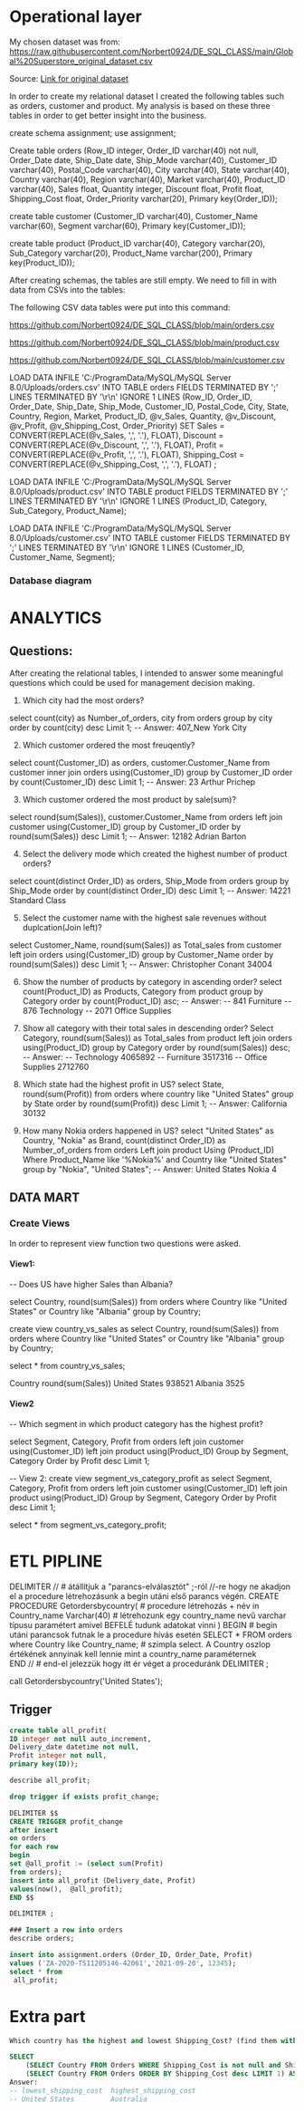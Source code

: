 # Operational layer

My chosen dataset was from: https://raw.githubusercontent.com/Norbert0924/DE_SQL_CLASS/main/Global%20Superstore_original_dataset.csv

Source: [Link for original dataset](https://data.world/tableauhelp/superstore-data-sets)



In order to create my relational dataset I created the following tables such as orders, customer and product. My analysis is based on these three tables in order to get better insight into the business.

create schema assignment;
use assignment;

Create table orders
(Row_ID integer, 
Order_ID varchar(40) not null,
Order_Date date,
Ship_Date date,
Ship_Mode varchar(40),
Customer_ID varchar(40),
Postal_Code varchar(40),
City varchar(40),
State varchar(40),
Country varchar(40),
Region varchar(40),
Market varchar(40),
Product_ID varchar(40),
Sales float,
Quantity integer,
Discount float,
Profit float,
Shipping_Cost float,
Order_Priority varchar(20), 
Primary key(Order_ID));


create table customer
(Customer_ID varchar(40),
Customer_Name varchar(60),
Segment varchar(60),
Primary key(Customer_ID));


create table product
(Product_ID varchar(40),
Category varchar(20),
Sub_Category varchar(20),
Product_Name varchar(200),
Primary key(Product_ID));


After creating schemas, the tables are still empty. We need to fill in with data from CSVs into the tables:

The following CSV data tables were put into this command:


https://github.com/Norbert0924/DE_SQL_CLASS/blob/main/orders.csv

https://github.com/Norbert0924/DE_SQL_CLASS/blob/main/product.csv

https://github.com/Norbert0924/DE_SQL_CLASS/blob/main/customer.csv


LOAD DATA INFILE 'C:/ProgramData/MySQL/MySQL Server 8.0/Uploads/orders.csv'
INTO TABLE orders
FIELDS TERMINATED BY ';'
LINES TERMINATED BY '\r\n'
IGNORE 1 LINES
(Row_ID, Order_ID, Order_Date, Ship_Date, Ship_Mode, Customer_ID, Postal_Code, City, State, Country, Region, Market, Product_ID, @v_Sales, Quantity, @v_Discount, @v_Profit, @v_Shipping_Cost, Order_Priority)
SET
Sales = CONVERT(REPLACE(@v_Sales, ',', '.'), FLOAT),
Discount = CONVERT(REPLACE(@v_Discount, ',', '.'), FLOAT),
Profit = CONVERT(REPLACE(@v_Profit, ',', '.'), FLOAT),
Shipping_Cost = CONVERT(REPLACE(@v_Shipping_Cost, ',', '.'), FLOAT)
;

LOAD DATA INFILE 'C:/ProgramData/MySQL/MySQL Server 8.0/Uploads/product.csv'
INTO TABLE product
FIELDS TERMINATED BY ';'
LINES TERMINATED BY '\r\n'
IGNORE 1 LINES
(Product_ID, Category, Sub_Category, Product_Name);

LOAD DATA INFILE 'C:/ProgramData/MySQL/MySQL Server 8.0/Uploads/customer.csv'
INTO TABLE customer
FIELDS TERMINATED BY ';'
LINES TERMINATED BY '\r\n'
IGNORE 1 LINES
(Customer_ID, Customer_Name, Segment);

### Database diagram



# ANALYTICS

## Questions:

After creating the relational tables, I intended to answer some meaningful questions which could be used for management decision making.


1. Which city had the most orders?

select count(city) as Number_of_orders, city
from orders
group by city
order by count(city) desc
Limit 1;
-- Answer: 407_New York City 

2. Which customer ordered the most freuqently?

select count(Customer_ID) as orders, customer.Customer_Name
from customer
inner join orders
using(Customer_ID)
group by Customer_ID
order by count(Customer_ID) desc
Limit 1;
-- Answer: 23 Arthur Prichep

3. Which customer ordered the most product by sale(sum)?

select round(sum(Sales)), customer.Customer_Name
from orders
left join customer
using(Customer_ID)
group by Customer_ID
order by round(sum(Sales)) desc
Limit 1;
-- Answer:  12182	Adrian Barton

4. Select the delivery mode which created the highest number of product orders?

select count(distinct Order_ID) as orders, Ship_Mode
from orders
group by Ship_Mode
order by count(distinct Order_ID) desc
Limit 1;
-- Answer:  14221	Standard Class

5. Select the customer name with the highest sale revenues without duplcation(Join left)?

select Customer_Name, round(sum(Sales)) as Total_sales
from customer
left join orders
using(Customer_ID)
group by Customer_Name
order by round(sum(Sales)) desc
Limit 1;
-- Answer: Christopher Conant	34004

6. Show the number of products by category in ascending order?
select count(Product_ID) as Products, Category
from product
group by Category
order by count(Product_ID) asc;
-- Answer: 
-- 841	Furniture
-- 876	Technology
-- 2071	Office Supplies

7. Show all category with their total sales in descending order?
Select Category, round(sum(Sales)) as Total_sales
from product
left join orders
using(Product_ID)
group by Category
order by round(sum(Sales)) desc;
-- Answer: 
-- Technology	4065892
-- Furniture	3517316
-- Office Supplies	2712760

8. Which state had the highest profit in US?
select State, round(sum(Profit))
from orders
where country like "United States"
group by State
order by round(sum(Profit)) desc
Limit 1;
-- Answer: California	30132

9. How many Nokia orders happened in US?
select "United States" as Country, "Nokia" as Brand, count(distinct Order_ID) as Number_of_orders
from orders
Left join product
Using (Product_ID)
Where Product_Name like '%Nokia%' and Country like "United States"
group by "Nokia", "United States";
-- Answer: United States	Nokia	4


## 


## DATA MART 
### Create Views

In order to represent view function two questions were asked. 

#### View1:
-- Does US have higher Sales than Albania?

select Country, round(sum(Sales))
from orders
where Country like "United States"  or Country like "Albania"
group by Country;

create view country_vs_sales
as select Country, round(sum(Sales))
from orders
where Country like "United States"  or Country like "Albania"
group by Country;

select *  from country_vs_sales;

Country         round(sum(Sales))
United States	938521
Albania	        3525

#### View2
-- Which segment in which product category has the highest profit?

select Segment, Category, Profit
from orders
left join customer
using(Customer_ID)
left join product
using(Product_ID)
Group by Segment, Category
Order by Profit desc
Limit 1;

-- View 2:
create view segment_vs_category_profit
as select Segment, Category, Profit
from orders
left join customer
using(Customer_ID)
left join product
using(Product_ID)
Group by Segment, Category
Order by Profit desc
Limit 1;

select * from segment_vs_category_profit;

# ETL PIPLINE

DELIMITER //                               # átállítjuk a "parancs-elválasztót" ;-ról //-re hogy ne akadjon el a procedure létrehozásunk a begin utáni első parancs végén.
CREATE PROCEDURE Getordersbycountry(       # procedure létrehozás + név
in Country_name Varchar(40)                # létrehozunk egy country_name nevű varchar típusu paramétert amivel BEFELÉ tudunk adatokat vinni
)
BEGIN                                      # begin utáni parancsok futnak le a procedure hívás esetén
	SELECT 
    *
    FROM orders
    where Country like Country_name;       # szimpla select. A Country oszlop értékének annyinak kell lennie mint a country_name paraméternek  
END //                                     # end-el jelezzük hogy itt ér véget a proceduránk
DELIMITER ;       


call Getordersbycountry('United States');

## Trigger


```sql
create table all_profit(
ID integer not null auto_increment,
Delivery_date datetime not null,
Profit integer not null,
primary key(ID));

describe all_profit;

drop trigger if exists profit_change;

DELIMITER $$
CREATE TRIGGER profit_change
after insert 
on orders 
for each row 
begin 
set @all_profit := (select sum(Profit)
from orders);
insert into all_profit (Delivery_date, Profit)
values(now(),  @all_profit);
END $$

DELIMITER ;

### Insert a row into orders
describe orders;

insert into assignment.orders (Order_ID, Order_Date, Profit)
values ('ZA-2020-TS11205146-42061','2021-09-20', 12345);
select * from
 all_profit;
```

# Extra part

```sql
Which country has the highest and lowest Shipping_Cost? (find them with only one select command)

SELECT
	(SELECT Country FROM Orders WHERE Shipping_Cost is not null and Shipping_Cost <> 0 ORDER BY Shipping_Cost asc LIMIT 1) AS lowest_shipping_cost,
    (SELECT Country FROM Orders ORDER BY Shipping_Cost desc LIMIT 1) AS highest_shipping_cost;
Answer:
-- lowest_shipping_cost  highest_shipping_cost
-- United States         Australia

```









